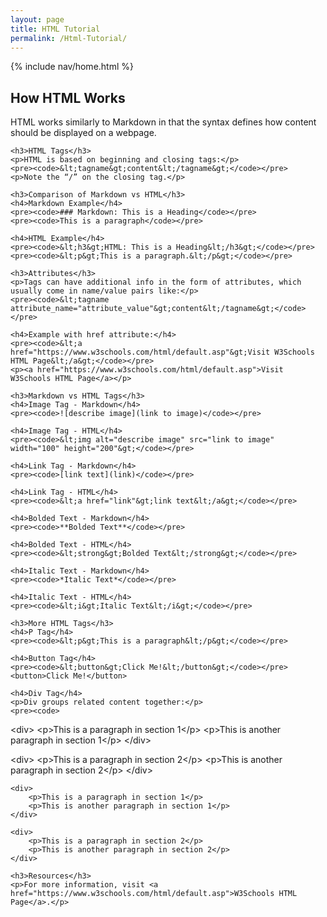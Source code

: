 ```yaml
---
layout: page
title: HTML Tutorial
permalink: /Html-Tutorial/
---
```


{% include nav/home.html %}

<!DOCTYPE html>
<html lang="en">
<head>
    <meta charset="UTF-8">
    <meta name="viewport" content="width=device-width, initial-scale=1.0">
    <title>HTML vs Markdown</title>
</head>
<body>
    <h2>How HTML Works</h2>
    <p>HTML works similarly to Markdown in that the syntax defines how content should be displayed on a webpage.</p>

    <h3>HTML Tags</h3>
    <p>HTML is based on beginning and closing tags:</p>
    <pre><code>&lt;tagname&gt;content&lt;/tagname&gt;</code></pre>
    <p>Note the “/” on the closing tag.</p>

    <h3>Comparison of Markdown vs HTML</h3>
    <h4>Markdown Example</h4>
    <pre><code>### Markdown: This is a Heading</code></pre>
    <pre><code>This is a paragraph</code></pre>

    <h4>HTML Example</h4>
    <pre><code>&lt;h3&gt;HTML: This is a Heading&lt;/h3&gt;</code></pre>
    <pre><code>&lt;p&gt;This is a paragraph.&lt;/p&gt;</code></pre>

    <h3>Attributes</h3>
    <p>Tags can have additional info in the form of attributes, which usually come in name/value pairs like:</p>
    <pre><code>&lt;tagname attribute_name="attribute_value"&gt;content&lt;/tagname&gt;</code></pre>

    <h4>Example with href attribute:</h4>
    <pre><code>&lt;a href="https://www.w3schools.com/html/default.asp"&gt;Visit W3Schools HTML Page&lt;/a&gt;</code></pre>
    <p><a href="https://www.w3schools.com/html/default.asp">Visit W3Schools HTML Page</a></p>

    <h3>Markdown vs HTML Tags</h3>
    <h4>Image Tag - Markdown</h4>
    <pre><code>![describe image](link to image)</code></pre>

    <h4>Image Tag - HTML</h4>
    <pre><code>&lt;img alt="describe image" src="link to image" width="100" height="200"&gt;</code></pre>

    <h4>Link Tag - Markdown</h4>
    <pre><code>[link text](link)</code></pre>

    <h4>Link Tag - HTML</h4>
    <pre><code>&lt;a href="link"&gt;link text&lt;/a&gt;</code></pre>

    <h4>Bolded Text - Markdown</h4>
    <pre><code>**Bolded Text**</code></pre>

    <h4>Bolded Text - HTML</h4>
    <pre><code>&lt;strong&gt;Bolded Text&lt;/strong&gt;</code></pre>

    <h4>Italic Text - Markdown</h4>
    <pre><code>*Italic Text*</code></pre>

    <h4>Italic Text - HTML</h4>
    <pre><code>&lt;i&gt;Italic Text&lt;/i&gt;</code></pre>

    <h3>More HTML Tags</h3>
    <h4>P Tag</h4>
    <pre><code>&lt;p&gt;This is a paragraph&lt;/p&gt;</code></pre>

    <h4>Button Tag</h4>
    <pre><code>&lt;button&gt;Click Me!&lt;/button&gt;</code></pre>
    <button>Click Me!</button>

    <h4>Div Tag</h4>
    <p>Div groups related content together:</p>
    <pre><code>
&lt;div&gt;
    &lt;p&gt;This is a paragraph in section 1&lt;/p&gt;
    &lt;p&gt;This is another paragraph in section 1&lt;/p&gt;
&lt;/div&gt;

&lt;div&gt;
    &lt;p&gt;This is a paragraph in section 2&lt;/p&gt;
    &lt;p&gt;This is another paragraph in section 2&lt;/p&gt;
&lt;/div&gt;
    </code></pre>

    <div>
        <p>This is a paragraph in section 1</p>
        <p>This is another paragraph in section 1</p>
    </div>

    <div>
        <p>This is a paragraph in section 2</p>
        <p>This is another paragraph in section 2</p>
    </div>

    <h3>Resources</h3>
    <p>For more information, visit <a href="https://www.w3schools.com/html/default.asp">W3Schools HTML Page</a>.</p>
</body>
</html>
